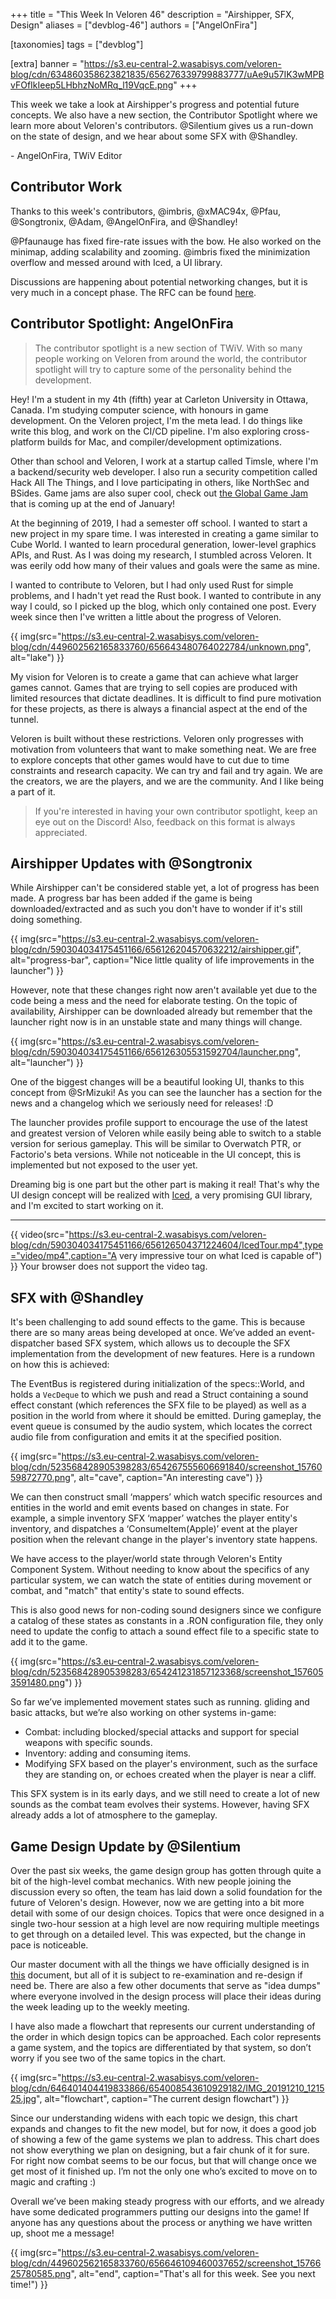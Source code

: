 +++
title = "This Week In Veloren 46"
description = "Airshipper, SFX, Design"
aliases = ["devblog-46"]
authors = ["AngelOnFira"]

[taxonomies]
tags = ["devblog"]

[extra]
banner = "https://s3.eu-central-2.wasabisys.com/veloren-blog/cdn/634860358623821835/656276339799883777/uAe9u57IK3wMPBvFOfIkIeep5LHbhzNoMRq_l19VqcE.png"
+++

This week we take a look at Airshipper's progress and potential future concepts. We also have a new section, the Contributor Spotlight where we learn more about Veloren's contributors. @Silentium gives us a run-down on the state of design, and we hear about some SFX with @Shandley.

\- AngelOnFira, TWiV Editor

## Contributor Work

Thanks to this week's contributors, @imbris, @xMAC94x, @Pfau, @Songtronix, @Adam, @AngelOnFira, and @Shandley!

@Pfaunauge has fixed fire-rate issues with the bow. He also worked on the minimap, adding scalability and zooming. @imbris fixed the minimization overflow and messed around with Iced, a UI library.

Discussions are happening about potential networking changes, but it is very much in a concept phase. The RFC can be found [here](https://gitlab.com/veloren/rfcs/blob/xMAC94x/network/open/0019-network.md).

## Contributor Spotlight: AngelOnFira

> The contributor spotlight is a new section of TWiV. With so many people working on Veloren from around the world, the contributor spotlight will try to capture some of the personality behind the development.

Hey! I'm a student in my 4th (fifth) year at Carleton University in Ottawa, Canada. I'm studying computer science, with honours in game development. On the Veloren project, I'm the meta lead. I do things like write this blog, and work on the CI/CD pipeline. I'm also exploring cross-platform builds for Mac, and compiler/development optimizations.

Other than school and Veloren, I work at a startup called Timsle, where I'm a backend/security web developer. I also run a security competition called Hack All The Things, and I love participating in others, like NorthSec and BSides. Game jams are also super cool, check out [the Global Game Jam](https://globalgamejam.org/) that is coming up at the end of January!

At the beginning of 2019, I had a semester off school. I wanted to start a new project in my spare time. I was interested in creating a game similar to Cube World. I wanted to learn procedural generation, lower-level graphics APIs, and Rust. As I was doing my research, I stumbled across Veloren. It was eerily odd how many of their values and goals were the same as mine.

I wanted to contribute to Veloren, but I had only used Rust for simple problems, and I hadn't yet read the Rust book. I wanted to contribute in any way I could, so I picked up the blog, which only contained one post. Every week since then I've written a little about the progress of Veloren.

{{ img(src="https://s3.eu-central-2.wasabisys.com/veloren-blog/cdn/449602562165833760/656643480764022784/unknown.png", alt="lake") }}

My vision for Veloren is to create a game that can achieve what larger games cannot. Games that are trying to sell copies are produced with limited resources that dictate deadlines. It is difficult to find pure motivation for these projects, as there is always a financial aspect at the end of the tunnel.

Veloren is built without these restrictions. Veloren only progresses with motivation from volunteers that want to make something neat. We are free to explore concepts that other games would have to cut due to time constraints and research capacity. We can try and fail and try again. We are the creators, we are the players, and we are the community. And I like being a part of it.

> If you're interested in having your own contributor spotlight, keep an eye out on the Discord! Also, feedback on this format is always appreciated.

## Airshipper Updates with @Songtronix

While Airshipper can't be considered stable yet, a lot of progress has been made. A progress bar has been added if the game is being downloaded/extracted and as such you don't have to wonder if it's still doing something.

{{ img(src="https://s3.eu-central-2.wasabisys.com/veloren-blog/cdn/590304034175451166/656126204570632212/airshipper.gif", alt="progress-bar", caption="Nice little quality of life improvements in the launcher") }}

However, note that these changes right now aren't available yet due to the code being a mess and the need for elaborate testing. On the topic of availability, Airshipper can be downloaded already but remember that the launcher right now is in an unstable state and
many things will change.

{{ img(src="https://s3.eu-central-2.wasabisys.com/veloren-blog/cdn/590304034175451166/656126305531592704/launcher.png", alt="launcher") }}

One of the biggest changes will be a beautiful looking UI, thanks to this concept from @SrMizuki! As you can see the launcher has a section for the news and a changelog which we seriously need for releases! :D

The launcher provides profile support to encourage the use of the latest and greatest version of Veloren while easily being able to switch to a stable version for serious gameplay. This will be similar to Overwatch PTR, or Factorio's beta versions. While not noticeable in the UI concept, this is implemented but not exposed to the user yet.

Dreaming big is one part but the other part is making it real! That's why the UI design concept will be realized with [Iced](https://github.com/hecrj/iced), a very promising GUI library, and I'm excited to start working on it.

<hr>

{{ video(src="https://s3.eu-central-2.wasabisys.com/veloren-blog/cdn/590304034175451166/656126504371224604/IcedTour.mp4",type="video/mp4",caption="A very impressive tour on what Iced is capable of") }}
Your browser does not support the video tag.

## SFX with @Shandley

It's been challenging to add sound effects to the game. This is because there are so many areas being developed at once. We’ve added an event-dispatcher based SFX system, which allows us to decouple the SFX implementation from the development of new features. Here is a rundown on how this is achieved:

The EventBus is registered during initialization of the specs::World, and holds a `VecDeque` to which we push and read a Struct containing a sound effect constant (which references the SFX file to be played) as well as a position in the world from where it should be emitted. During gameplay, the event queue is consumed by the audio system, which locates the correct audio file from configuration and emits it at the specified position.

{{ img(src="https://s3.eu-central-2.wasabisys.com/veloren-blog/cdn/523568428905398283/654267555606691840/screenshot_1576059872770.png", alt="cave", caption="An interesting cave") }}

We can then construct small ‘mappers’ which watch specific resources and entities in the world and emit events based on changes in state. For example, a simple inventory SFX ‘mapper’ watches the player entity's inventory, and dispatches a ‘ConsumeItem(Apple)’ event at the player position when the relevant change in the player's inventory state happens.

We have access to the player/world state through Veloren's Entity Component System. Without needing to know about the specifics of any particular system, we can watch the state of entities during movement or combat, and "match" that entity's state to sound effects.

This is also good news for non-coding sound designers since we configure a catalog of these states as constants in a .RON configuration file, they only need to update the config to attach a sound effect file to a specific state to add it to the game.

{{ img(src="https://s3.eu-central-2.wasabisys.com/veloren-blog/cdn/523568428905398283/654241231857123368/screenshot_1576053591480.png") }}

So far we’ve implemented movement states such as running. gliding and basic attacks, but we’re also working on other systems in-game:

- Combat: including blocked/special attacks and support for special weapons with specific sounds.
- Inventory: adding and consuming items.
- Modifying SFX based on the player's environment, such as the surface they are standing on, or echoes created when the player is near a cliff.

This SFX system is in its early days, and we still need to create a lot of new sounds as the combat team evolves their systems. However, having SFX already adds a lot of atmosphere to the gameplay.

## Game Design Update by @Silentium

Over the past six weeks, the game design group has gotten through quite a bit of the high-level combat mechanics. With new people joining the discussion every so often, the team has laid down a solid foundation for the future of Veloren's design. However, now we are getting into a bit more detail with some of our design choices. Topics that were once designed in a single two-hour session at a high level are now requiring multiple meetings to get through on a detailed level. This was expected, but the change in pace is noticeable.

Our master document with all the things we have officially designed is in [this](https://docs.google.com/document/d/1otj-t0vaod3EKwYTA0bv5Chp5Z7ZbBAY8YgXX9bIm4o/edit?usp=sharing) document, but all of it is subject to re-examination and re-design if need be. There are also a few other documents that serve as "idea dumps" where everyone involved in the design process will place their ideas during the week leading up to the weekly meeting.

I have also made a flowchart that represents our current understanding of the order in which design topics can be approached. Each color represents a game system, and the topics are differentiated by that system, so don’t worry if you see two of the same topics
in the chart.

{{ img(src="https://s3.eu-central-2.wasabisys.com/veloren-blog/cdn/646401404419833866/654008543610929182/IMG_20191210_121525.jpg", alt="flowchart", caption="The current design flowchart") }}

Since our understanding widens with each topic we design, this chart expands and changes to fit the new model, but for now, it does a good job of showing a few of the game systems we plan to address. This chart does not show everything we plan on designing, but a fair chunk of it for sure. For right now combat seems to be our focus, but that will change once we get most of it finished up. I’m not the only one who’s excited to move on to magic and crafting :)

Overall we’ve been making steady progress with our efforts, and we already have some dedicated programmers putting our designs into the game! If anyone has any questions about the process or anything we have written up, shoot me a message!

{{ img(src="https://s3.eu-central-2.wasabisys.com/veloren-blog/cdn/449602562165833760/656646109460037652/screenshot_1576625780585.png", alt="end", caption="That's all for this week. See you next time!") }}
